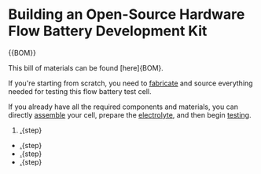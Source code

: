 # Building an Open-Source Hardware Flow Battery Development Kit

{{BOM}}

This bill of materials can be found [here]{BOM}.


If you're starting from scratch, you need to [fabricate](fabrication.md) and source everything needed for testing this flow battery test cell.

If you already have all the required components and materials, you can directly [assemble](assembly.md) your cell, prepare the [electrolyte](electrolyte.md), and then begin [testing](testing.md).

1. [.](fabrication.md){step}
* [.](assembly.md){step}
* [.](electrolyte.md){step}
* [.](testing.md){step}
